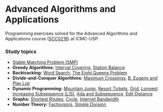 # Advanced Algorithms and Applications
Programming exercises solved for the Advanced Algorithms and Applications course ([SCC0218](https://uspdigital.usp.br/jupiterweb/obterDisciplina?nomdis=&sgldis=SCC0218)) at ICMC-USP. 

### Study topics
- [Stable Matching Problem (SMP)](/E01/)
- **Greedy Algorithms:** [Interval Covering](/E02/), [Station Balance](/E03/)
- **Backtracking:** [Word Search](/E04/), [The Eight Queens Problem](/E05/)
- **Divide-and-Conquer Algorithms:** [Maximum Crossings](/E06/), [B. Eugeny and Play List](/E07/)
- **Dynamic Programming:** [Mountain Jump](/E08/), [Resort Tickets](/E09/), [Grid](/E10/), [Longest Increasing Subsequence (LIS)](/E11/), [Ada and Subsequence](/E12/), [Edit Distance](/E13/)
- **Graphs:** [Shortest Routes](/E14/), [Cycle](/E15/), [Internet Bandwidth](/E16/)
- **Number Theory:** [Factovisors](/E17/), [Simple Division](/E18/)
